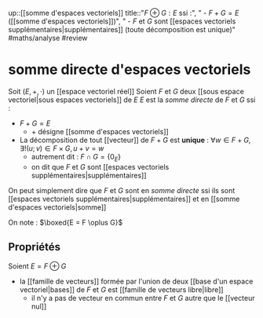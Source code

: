 up::[[somme d'espaces vectoriels]]
title::"$F \oplus G : E$ ssi :", " - $F+G = E$ ([[somme d'espaces vectoriels]])", " - $F$ et $G$ sont [[espaces vectoriels supplémentaires|supplémentaires]] (toute décomposition est unique)"
#maths/analyse #review 
# somme directe d'espaces vectoriels
Soit $(E, +, \cdot)$ un [[espace vectoriel réel]]
Soient $F$ et $G$ deux [[sous espace vectoriel|sous espaces vectoriels]] de $E$
$E$ est la _somme directe_ de $F$ et $G$ ssi :
 - $F + G = E$
     - $+$ désigne [[somme d'espaces vectoriels]]
 - La décomposition de tout [[vecteur]] de $F+G$ est **unique** : $\forall w \in F+G, \exists!(u;v)\in F \times G, u+v = w$
     - autrement dit : $F \cap G = \{0_E\}$
     - on dit que $F$ et $G$ sont [[espaces vectoriels supplémentaires|supplémentaires]]

On peut simplement dire que $F$ et $G$ sont en _somme directe_ ssi ils sont [[espaces vectoriels supplémentaires|supplémentaires]] et en [[somme d'espaces vectoriels|somme]]

On note : $\boxed{E = F \oplus G}$



## Propriétés
Soient $E = F \oplus G$

 - la [[famille de vecteurs]] formée par l'union de deux [[base d'un espace vectoriel|bases]] de $F$ et $G$ est [[famille de vecteurs libre|libre]]
     - il n'y a pas de vecteur en commun entre $F$ et $G$ autre que le [[vecteur nul]]
